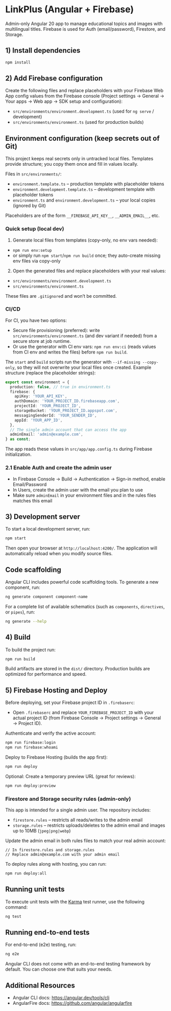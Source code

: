 # LinkPlus (Angular + Firebase)

Admin-only Angular 20 app to manage educational topics and images with multilingual titles. Firebase is used for Auth (email/password), Firestore, and Storage.

## 1) Install dependencies

```bash
npm install
```

## 2) Add Firebase configuration

Create the following files and replace placeholders with your Firebase Web App config values from the Firebase console (Project settings → General → Your apps → Web app → SDK setup and configuration):

- `src/environments/environment.development.ts` (used for `ng serve` / development)
- `src/environments/environment.ts` (used for production builds)


## Environment configuration (keep secrets out of Git)

This project keeps real secrets only in untracked local files. Templates provide structure; you copy them once and fill in values locally.

Files in `src/environments/`:

- `environment.template.ts` – production template with placeholder tokens
- `environment.development.template.ts` – development template with placeholder tokens
- `environment.ts` and `environment.development.ts` – your local copies (ignored by Git)

Placeholders are of the form `__FIREBASE_API_KEY__`, `__ADMIN_EMAIL__`, etc.

### Quick setup (local dev)

1. Generate local files from templates (copy-only, no env vars needed):
  - `npm run env:setup`
  - or simply run `npm start`/`npm run build` once; they auto-create missing env files via copy-only
2. Open the generated files and replace placeholders with your real values:
  - `src/environments/environment.development.ts`
  - `src/environments/environment.ts`

These files are `.gitignore`d and won’t be committed.

### CI/CD

For CI, you have two options:

- Secure file provisioning (preferred): write `src/environments/environment.ts` (and dev variant if needed) from a secure store at job runtime.
- Or use the generator with CI env vars: `npm run env:ci` (reads values from CI env and writes the files) before `npm run build`.

The `start` and `build` scripts run the generator with `--if-missing --copy-only`, so they will not overwrite your local files once created.
Example structure (replace the placeholder strings):

```ts
export const environment = {
  production: false, // true in environment.ts
  firebase: {
    apiKey: 'YOUR_API_KEY',
    authDomain: 'YOUR_PROJECT_ID.firebaseapp.com',
    projectId: 'YOUR_PROJECT_ID',
    storageBucket: 'YOUR_PROJECT_ID.appspot.com',
    messagingSenderId: 'YOUR_SENDER_ID',
    appId: 'YOUR_APP_ID',
  },
  // The single admin account that can access the app
  adminEmail: 'admin@example.com',
} as const;
```

The app reads these values in `src/app/app.config.ts` during Firebase initialization.

### 2.1 Enable Auth and create the admin user

- In Firebase Console → Build → Authentication → Sign-in method, enable Email/Password
- In Users, create the admin user with the email you plan to use
- Make sure `adminEmail` in your environment files and in the rules files matches this email

## 3) Development server

To start a local development server, run:

```bash
npm start
```

Then open your browser at `http://localhost:4200/`. The application will automatically reload when you modify source files.

## Code scaffolding

Angular CLI includes powerful code scaffolding tools. To generate a new component, run:

```bash
ng generate component component-name
```

For a complete list of available schematics (such as `components`, `directives`, or `pipes`), run:

```bash
ng generate --help
```

## 4) Build

To build the project run:

```bash
npm run build
```

Build artifacts are stored in the `dist/` directory. Production builds are optimized for performance and speed.

## 5) Firebase Hosting and Deploy

Before deploying, set your Firebase project ID in `.firebaserc`:

- Open `.firebaserc` and replace `YOUR_FIREBASE_PROJECT_ID` with your actual project ID
  (from Firebase Console → Project settings → General → Project ID).

Authenticate and verify the active account:

```bash
npm run firebase:login
npm run firebase:whoami
```

Deploy to Firebase Hosting (builds the app first):

```bash
npm run deploy
```

Optional: Create a temporary preview URL (great for reviews):

```bash
npm run deploy:preview
```

### Firestore and Storage security rules (admin-only)

This app is intended for a single admin user. The repository includes:

- `firestore.rules` – restricts all reads/writes to the admin email
- `storage.rules` – restricts uploads/deletes to the admin email and images up to 10MB (`jpeg|png|webp`)

Update the admin email in both rules files to match your real admin account:

```text
// In firestore.rules and storage.rules
// Replace admin@example.com with your admin email
```

To deploy rules along with hosting, you can run:

```bash
npm run deploy:all
```

## Running unit tests

To execute unit tests with the [Karma](https://karma-runner.github.io) test runner, use the following command:

```bash
ng test
```

## Running end-to-end tests

For end-to-end (e2e) testing, run:

```bash
ng e2e
```

Angular CLI does not come with an end-to-end testing framework by default. You can choose one that suits your needs.

## Additional Resources

- Angular CLI docs: https://angular.dev/tools/cli
- AngularFire docs: https://github.com/angular/angularfire

